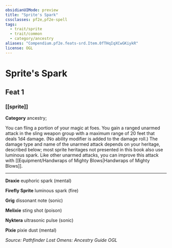 ```yaml
---
obsidianUIMode: preview
title: "Sprite's Spark"
cssclasses: pf2e,pf2e-spell
tags:
  - trait/sprite
  - trait/common
  - category/ancestry
aliases: "Compendium.pf2e.feats-srd.Item.0fTHqIqXCwGKiykR"
license: OGL
---
```

# Sprite's Spark
## Feat 1
### [[sprite]]

**Category** ancestry; 




You can fling a portion of your magic at foes. You gain a ranged unarmed attack in the sling weapon group with a maximum range of 20 feet that deals 1d4 damage. (No ability modifier is added to the damage roll.) The damage type and name of the unarmed attack depends on your heritage, described below; most sprite heritages not presented in this book also use luminous spark. Like other unarmed attacks, you can improve this attack with [[Equipment/Handwraps of Mighty Blows|Handwraps of Mighty Blows]].

* * *

**Draxie** euphoric spark (mental)

**Firefly Sprite** luminous spark (fire)

**Grig** dissonant note (sonic)

**Melixie** sting shot (poison)

**Nyktera** ultrasonic pulse (sonic)

**Pixie** pixie dust (mental)

*Source: Pathfinder Lost Omens: Ancestry Guide*
*OGL*